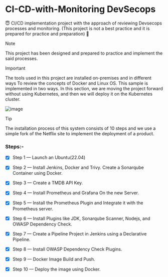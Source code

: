 # CI-CD-with-Monitoring DevSecops

:innocent: CI/CD implementation project with the approach of reviewing Devsecops processes and monitoring. (This project is not a best practice and it is prepared for practice and preparation) :raised_hands:

> [!NOTE]
> This project has been designed and prepared to practice and implement the said processes.



> [!IMPORTANT]
> The tools used in this project are installed on-premises and in different ways
To review the concepts of Docker and Linux OS.
> This sample is implemented in two ways. In this section, we are moving the project forward without using Kubernetes, and then we will deploy it on the Kubernetes cluster.



![image](https://github.com/imanabr77/CI-CD-with-Monitoring-DevSecops/assets/92488673/94490580-6a41-4b39-b312-14a08c4fa114)


> [!TIP]
> The installation process of this system consists of 10 steps and we use a simple fork of the Netflix site to implement the deployment of a product.


### Steps:-

- [x] Step 1 — Launch an Ubuntu(22.04) 
- [x] Step 2 — Install Jenkins, Docker and Trivy. Create a Sonarqube Container using Docker.
- [x] Step 3 — Create a TMDB API Key.
- [x] Step 4 — Install Prometheus and Grafana On the new Server.
- [x] Step 5 — Install the Prometheus Plugin and Integrate it with the Prometheus server.
- [x] Step 6 — Install Plugins like JDK, Sonarqube Scanner, Nodejs, and OWASP Dependency Check.
- [x] Step 7 — Create a Pipeline Project in Jenkins using a Declarative Pipeline.
- [x] Step 8 — Install OWASP Dependency Check Plugins.
- [x] Step 9 — Docker Image Build and Push.
- [x] Step 10 — Deploy the image using Docker.








